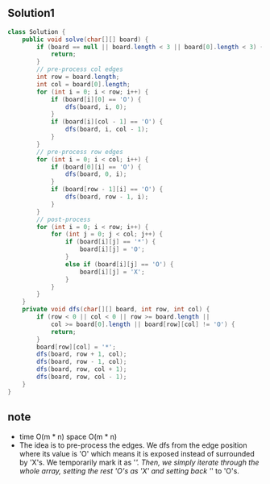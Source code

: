 ## Solution1
``` java
class Solution {
    public void solve(char[][] board) {
        if (board == null || board.length < 3 || board[0].length < 3) {
            return;
        }
        // pre-process col edges
        int row = board.length;
        int col = board[0].length;
        for (int i = 0; i < row; i++) {
            if (board[i][0] == 'O') {
                dfs(board, i, 0);
            } 
            if (board[i][col - 1] == 'O') {
                dfs(board, i, col - 1);
            }
        }
        // pre-process row edges
        for (int i = 0; i < col; i++) {
            if (board[0][i] == 'O') {
                dfs(board, 0, i);
            } 
            if (board[row - 1][i] == 'O') {
                dfs(board, row - 1, i);
            }
        }
        // post-process
        for (int i = 0; i < row; i++) {
            for (int j = 0; j < col; j++) {
                if (board[i][j] == '*') {
                    board[i][j] = 'O';
                }
                else if (board[i][j] == 'O') {
                    board[i][j] = 'X';
                }
            }
        }
    }
    private void dfs(char[][] board, int row, int col) {
        if (row < 0 || col < 0 || row >= board.length || 
            col >= board[0].length || board[row][col] != 'O') {
            return;
        }
        board[row][col] = '*';
        dfs(board, row + 1, col);
        dfs(board, row - 1, col);
        dfs(board, row, col + 1);
        dfs(board, row, col - 1);
    }
}
```

## note
* time O(m * n) space O(m * n)
* The idea is to pre-process the edges. We dfs from the edge position where its value is 'O' which means it is exposed
instead of surrounded by 'X's. We temporarily mark it as '*'. Then, we simply iterate through the whole array, setting the 
rest 'O's as 'X' and setting back '*' to 'O's.
